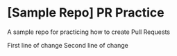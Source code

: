 # [Sample Repo] PR Practice
A sample repo for practicing how to create Pull Requests

First line of change
Second line of change